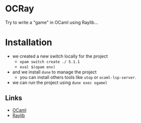 # OCRay

Try to write a "game" in OCaml using Raylib...

# Installation
- we created a new switch locally for the project
    - `opam switch create ./ 5.1.1`
    - `eval $(opam env)`
- and we install `dune` to manage the project
    - you can install others tools like `utop` or `ocaml-lsp-server`.
- we can run the project using `dune exec ogamel`

## Links

- [OCaml](https://ocaml.org/)
- [Raylib](https://www.raylib.com/)
